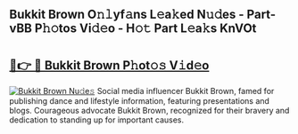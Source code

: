 ## Bukkit Brown O𝚗𝚕yf𝚊ns L𝚎a𝚔ed N𝚞𝚍es - Part-vBB P𝚑𝚘tos Vi𝚍𝚎o - H𝚘𝚝 Part L𝚎a𝚔s KnVOt

# <h2><a href="http://kfeh386.oniu.top/?m=Bukkit+Brown">🔗👉 🔴 Bukkit Brown P𝚑ot𝚘𝚜 V𝚒d𝚎o</a></h2>

[![Bukkit Brown Nu𝚍e𝚜](https://i.imgur.com/0qMVB7G.gif)](http://kfeh386.oniu.top/?m=Bukkit+Brown)
Social media influencer Bukkit Brown, famed for publishing dance and lifestyle information, featuring presentations and blogs. Courageous advocate Bukkit Brown, recognized for their bravery and dedication to standing up for important causes.  
